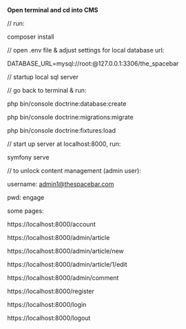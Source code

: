 **Open terminal and cd into CMS**

// run:

composer install

// open .env file & adjust settings for local database url:

DATABASE_URL=mysql://root:@127.0.0.1:3306/the_spacebar

// startup local sql server

// go back to terminal & run:

php bin/console doctrine:database:create

php bin/console doctrine:migrations:migrate

php bin/console doctrine:fixtures:load

// start up server at localhost:8000, run:

symfony serve

// to unlock content management (admin user):

username: admin1@thespacebar.com

pwd: engage

some pages:
  
  https://localhost:8000/account
  
  https://localhost:8000/admin/article
  
  https://localhost:8000/admin/article/new
  
  https://localhost:8000/admin/article/1/edit
  
  https://localhost:8000/admin/comment
  
  https://localhost:8000/register
  
  https://localhost:8000/login
  
  https://localhost:8000/logout
  
  
  
